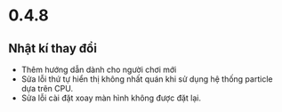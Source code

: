 # 0.4.8

## Nhật kí thay đổi

- Thêm hướng dẫn dành cho người chơi mới
- Sửa lỗi thứ tự hiển thị không nhất quán khi sử dụng hệ thống particle dựa trên CPU.
- Sửa lỗi cài đặt xoay màn hình không được đặt lại.
